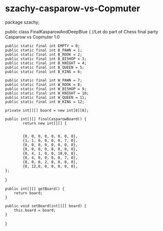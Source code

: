 # szachy-casparow-vs-Copmuter
package szachy;

public class FinalKasparowAndDeepBlue {
	//Let do part of Chess final party Casparow vs Copmuter 1.0
	
	public static final int EMPTY = 0;
    public static final int B_PAWN = 1;
    public static final int B_ROOK = 2;
    public static final int B_BISHOP = 3;
    public static final int B_KNIGHT = 4;
    public static final int B_QUEEN = 5;
    public static final int B_KING = 6;

    public static final int W_PAWN = 7;
    public static final int W_ROOK = 8;
    public static final int W_BISHOP = 9;
    public static final int W_KNIGHT = 10;
    public static final int W_QUEEN = 11;
    public static final int W_KING = 12;
    
    private int[][] board = new int[8][8];

    public int[][] finalCasparowBoard() {
    		return new int[][] {
    
    		
    		{0, 0, 0, 0, 0, 0, 0, 0},
            {1, 1, 0, 0, 0, 0, 7, 0},
            {0, 0, 0, 0, 0, 0, 0, 0},
            {0, 0, 0, 0, 0, 0, 0, 0},
            {0, 4, 1, 0, 0, 10,0, 0},
            {0, 4, 0, 0, 8, 0, 7, 0},
            {0, 0, 0, 2, 0, 0, 0, 0},
            {0, 12,0, 0, 0, 0, 0, 0},
    };
    

}

	public int[][] getBoard() {
		return board;
	}

	public void setBoard(int[][] board) {
		this.board = board;
	}
}
